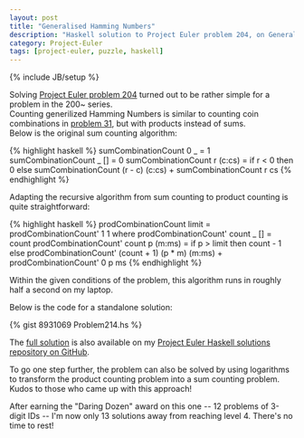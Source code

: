 ```yaml
---
layout: post
title: "Generalised Hamming Numbers"
description: "Haskell solution to Project Euler problem 204, on Generalised Hamming Numbers"
category: Project-Euler
tags: [project-euler, puzzle, haskell]
---
```

{% include JB/setup %}

Solving [Project Euler problem 204](http://projecteuler.net/problem=204 "Project Euler problem 204") turned out to be rather simple for a problem in the 200~ series.<br/>
Counting generilized Hamming Numbers is similar to counting coin combinations in [problem 31](http://projecteuler.net/problem=31 "Project Euler problem 31"), but with products instead of sums.<br/>
Below is the original sum counting algorithm:

{% highlight haskell %}
sumCombinationCount 0 _ = 1
sumCombinationCount _ [] = 0
sumCombinationCount r (c:cs) = if r < 0
    then 0
    else sumCombinationCount (r - c) (c:cs) + sumCombinationCount r cs
{% endhighlight %}

Adapting the recursive algorithm from sum counting to product counting is quite straightforward:

{% highlight haskell %}
prodCombinationCount limit = prodCombinationCount' 1 1
    where prodCombinationCount' count _ [] = count
          prodCombinationCount' count p (m:ms) = if p > limit
              then count - 1
              else prodCombinationCount' (count + 1) (p * m) (m:ms)
                 + prodCombinationCount' 0 p ms
{% endhighlight %}

Within the given conditions of the problem, this algorithm runs in roughly half a second on my laptop.

Below is the code for a standalone solution:

{% gist 8931069 Problem214.hs %}

The [full solution](https://github.com/guillaume-nargeot/project-euler-haskell/blob/master/src/ProjectEuler/Problem204.hs "Project Euler problem 204 solution on GitHub") is also available on my [Project Euler Haskell solutions repository on GitHub](https://github.com/guillaume-nargeot/project-euler-haskell "Project Euler Haskell Solutions on GitHub").

To go one step further, the problem can also be solved by using logarithms to transform the product counting problem into a sum counting problem.
Kudos to those who came up with this approach!

After earning the "Daring Dozen" award on this one -- 12 problems of 3-digit IDs -- I'm now only 13 solutions away from reaching level 4. There's no time to rest!
